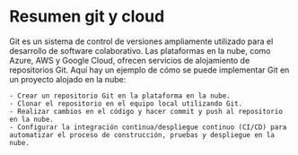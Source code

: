 # Resumen git y cloud

Git es un sistema de control de versiones ampliamente utilizado para el desarrollo de software colaborativo. Las plataformas en la nube, como Azure, AWS y Google Cloud, ofrecen servicios de alojamiento de repositorios Git. Aquí hay un ejemplo de cómo se puede implementar Git en un proyecto alojado en la nube:

```
- Crear un repositorio Git en la plataforma en la nube.
- Clonar el repositorio en el equipo local utilizando Git.
- Realizar cambios en el código y hacer commit y push al repositorio en la nube.
- Configurar la integración continua/despliegue continuo (CI/CD) para automatizar el proceso de construcción, pruebas y despliegue en la nube.
```